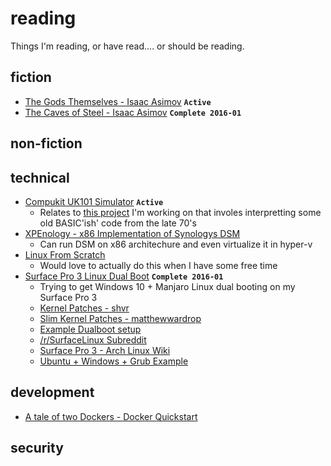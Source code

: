 # reading
Things I'm reading, or have read.... or should be reading.

## fiction

* [The Gods Themselves - Isaac Asimov](https://www.goodreads.com/book/show/41821.The_Gods_Themselves) **`Active`**
* [The Caves of Steel - Isaac Asimov](https://www.goodreads.com/book/show/41811.The_Caves_of_Steel) **`Complete 2016-01`**

## non-fiction

## technical

* [Compukit UK101 Simulator](http://uk101.sourceforge.net/docs/index.html) **`Active`**
  * Relates to [this project](https://github.com/t04glovern/UK101) I'm working on that involes interpretting some old BASIC'ish' code from the late 70's
* [XPEnology - x86 Implementation of Synologys DSM](http://xpenology.com/forum/)
  * Can run DSM on x86 architechure and even virtualize it in hyper-v
* [Linux From Scratch](http://www.linuxfromscratch.org/)
  * Would love to actually do this when I have some free time
* [Surface Pro 3 Linux Dual Boot](https://github.com/matthewwardrop/linux-surfacepro3) **`Complete 2016-01`**
  * Trying to get Windows 10 + Manjaro Linux dual booting on my Surface Pro 3
  * [Kernel Patches - shvr](https://github.com/shvr/fedora-surface-pro-3-kernel)
  * [Slim Kernel Patches - matthewwardrop](https://github.com/matthewwardrop/linux-surfacepro3)
  * [Example Dualboot setup](http://winaero.com/blog/how-to-install-linux-on-surface-pro-3/)
  * [/r/SurfaceLinux Subreddit](https://www.reddit.com/r/SurfaceLinux/)
  * [Surface Pro 3 - Arch Linux Wiki](https://wiki.archlinux.org/index.php/Microsoft_Surface_Pro_3#Compile_Kernel_with_Patches)
  * [Ubuntu + Windows + Grub Example](http://askubuntu.com/questions/265644/dual-boot-surface-pro-with-ubuntu)

## development

* [A tale of two Dockers - Docker Quickstart](http://sthbrx.github.io/blog/2015/10/12/a-tale-of-two-dockers/)

## security
